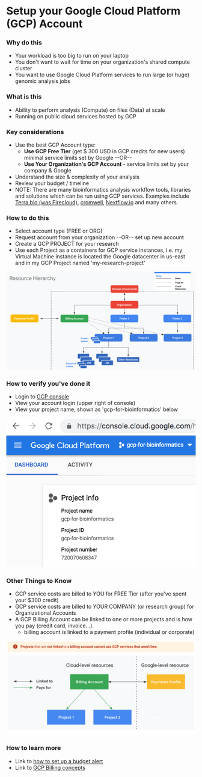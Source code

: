 # Setup your Google Cloud Platform (GCP) Account


### Why do this
 - Your workload is too big to run on your laptop
 - You don't want to wait for time on your organization's shared compute cluster
 - You want to use Google Cloud Platform services to run large (or huge) genomic analysis jobs

### What is this
 - Ability to perform analysis (Compute) on files (Data) at scale 
 - Running on public cloud services hosted by GCP

### Key considerations
 - Use the best GCP Account type:
    - **Use GCP Free Tier** (get $ 300 USD in GCP credits for new users) minimal service limits set by Google  --OR--
    - **Use Your Organization's GCP Account** - service limits set by your company & Google
 - Understand the size & complexity of your analysis 
 - Review your budget / timeline
 - NOTE: There are many bioinformatics analysis workflow tools, libraries and solutions which can be run using GCP services.  Examples include [Terra.bio (was Firecloud)](https://terra.bio/), [cromwell](https://cromwell.readthedocs.io/en/stable/), [Nextflow.io](https://www.nextflow.io/) and many others.

### How to do this
 - Select account type (FREE or ORG)
 - Request account from your organization --OR-- set up new account
 - Create a GCP PROJECT for your research
 - Use each Project as a containers for GCP service instances, i.e. 
 my Virtual Machine instance is located the Google datacenter in us-east and in my GCP Project named 'my-research-project'

  [![GCP Resource Hierarchy](/images/resources.png)]()

### How to verify you've done it
 - Login to [GCP console](http://console.cloud.google.com)
 - View your account login (upper right of console)
 - View your project name, shown as 'gcp-for-bioinformatics' below

 [![gcp-account](/images/gcp-account.png)]()

### Other Things to Know
 - GCP service costs are billed to YOU for FREE Tier (after you've spent your $300 credit)
 - GCP service costs are billed to YOUR COMPANY (or research group) for Organizational Accounts
 - A GCP Billing Account can be linked to one or more projects and is how you pay (credit card, invoice...).
   - billing account is linked to a payment profile (individual or corporate)

 [![billing](/images/billing.png)]()
 

### How to learn more
 - Link to [how to set up a budget alert](https://cloud.google.com/billing/docs/how-to/budgets)
 - Link to [GCP Billing concepts](https://cloud.google.com/billing/docs/concepts)